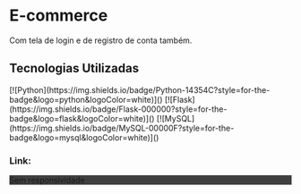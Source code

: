 <h1>E-commerce</h1>
<p>Com tela de login e de registro de conta também.</p>
<h2>Tecnologias Utilizadas</h2>
[![Python](https://img.shields.io/badge/Python-14354C?style=for-the-badge&logo=python&logoColor=white)]() [![Flask](https://img.shields.io/badge/Flask-000000?style=for-the-badge&logo=flask&logoColor=white)]() [![MySQL](https://img.shields.io/badge/MySQL-00000F?style=for-the-badge&logo=mysql&logoColor=white)]() 


### Link: 
<p style="background-color: #3f3f3f;">Sem responsividade</p>
